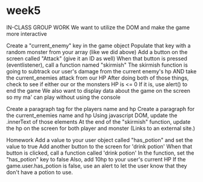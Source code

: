 # week5

IN-CLASS GROUP WORK
We want to utilize the DOM and make the game more interactive

Create a "current_enemy" key in the game object
Populate that key with a random monster from your array (like we did above)
Add a button on the screen called "Attack" (give it an ID as well)
When that button is pressed (eventlistener), call a function named "skirmish"
The skirmish function is going to subtrack our user's damage from the current enemy's hp
AND take the current_enemies attack from our HP
After doing both of those things, check to see if either our or the monsters HP is <= 0
If it is, use alert() to end the game
We also want to display data about the game on the screen so my ma' can play without using the console

Create a paragraph tag for the players name and hp
Create a paragraph for the current_enemies name and hp
Using javascript DOM, update the .innerText of those elements
At the end of the "skirmish" function, update the hp on the screen for both player and monster
 (Links to an external site.)

Homework
Add a value to your user object called "has_potion" and set the value to true
Add another button to the screen for 'drink potion'
When that button is clicked, call a function called 'drink potion'
In the function, set the "has_potion" key to false
Also, add 10hp to your user's current HP
If the game.user.has_potion is false, use an alert to let the user know that they don't have a potion to use.
